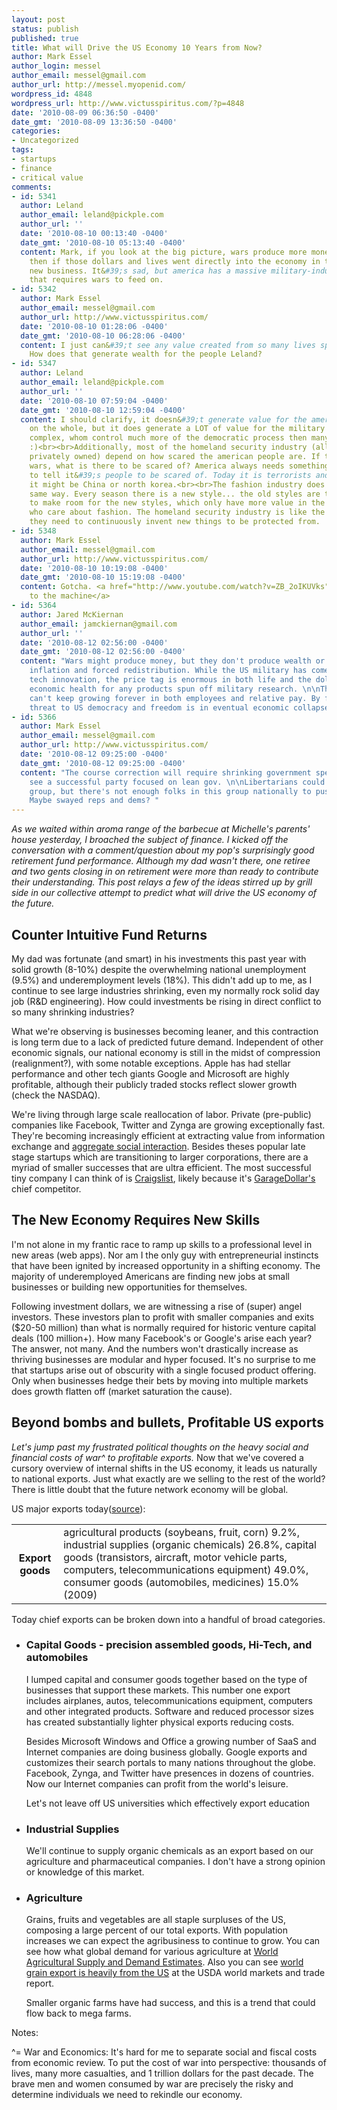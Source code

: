 ```yaml
---
layout: post
status: publish
published: true
title: What will Drive the US Economy 10 Years from Now?
author: Mark Essel
author_login: messel
author_email: messel@gmail.com
author_url: http://messel.myopenid.com/
wordpress_id: 4848
wordpress_url: http://www.victusspiritus.com/?p=4848
date: '2010-08-09 06:36:50 -0400'
date_gmt: '2010-08-09 13:36:50 -0400'
categories:
- Uncategorized
tags:
- startups
- finance
- critical value
comments:
- id: 5341
  author: Leland
  author_email: leland@pickple.com
  author_url: ''
  date: '2010-08-10 00:13:40 -0400'
  date_gmt: '2010-08-10 05:13:40 -0400'
  content: Mark, if you look at the big picture, wars produce more money for america
    then if those dollars and lives went directly into the economy in the form of
    new business. It&#39;s sad, but america has a massive military-industrial complex
    that requires wars to feed on.
- id: 5342
  author: Mark Essel
  author_email: messel@gmail.com
  author_url: http://www.victusspiritus.com/
  date: '2010-08-10 01:28:06 -0400'
  date_gmt: '2010-08-10 06:28:06 -0400'
  content: I just can&#39;t see any value created from so many lives spent on destruction.
    How does that generate wealth for the people Leland?
- id: 5347
  author: Leland
  author_email: leland@pickple.com
  author_url: ''
  date: '2010-08-10 07:59:04 -0400'
  date_gmt: '2010-08-10 12:59:04 -0400'
  content: I should clarify, it doesn&#39;t generate value for the american people
    on the whole, but it does generate a LOT of value for the military industrial
    complex, whom control much more of the democratic process then many people realize.
    :)<br><br>Additionally, most of the homeland security industry (all of which is
    privately owned) depend on how scared the american people are. If there are no
    wars, what is there to be scared of? America always needs something evil and dangerous
    to tell it&#39;s people to be scared of. Today it is terrorists and such, tomorrow
    it might be China or north korea.<br><br>The fashion industry does things the
    same way. Every season there is a new style... the old styles are tossed aside
    to make room for the new styles, which only have more value in the minds of people
    who care about fashion. The homeland security industry is like the fashion industry,
    they need to continuously invent new things to be protected from.
- id: 5348
  author: Mark Essel
  author_email: messel@gmail.com
  author_url: http://www.victusspiritus.com/
  date: '2010-08-10 10:19:08 -0400'
  date_gmt: '2010-08-10 15:19:08 -0400'
  content: Gotcha. <a href="http://www.youtube.com/watch?v=ZB_2oIKUVks" rel="nofollow">welcome,
    to the machine</a>
- id: 5364
  author: Jared McKiernan
  author_email: jamckiernan@gmail.com
  author_url: ''
  date: '2010-08-12 02:56:00 -0400'
  date_gmt: '2010-08-12 02:56:00 -0400'
  content: "Wars might produce money, but they don't produce wealth or value. Just
    inflation and forced redistribution. While the US military has come up with some
    tech innovation, the price tag is enormous in both life and the dollar's/US long-term
    economic health for any products spun off military research. \n\nThe public sector
    can't keep growing forever in both employees and relative pay. By far the greatest
    threat to US democracy and freedom is in eventual economic collapse.      "
- id: 5366
  author: Mark Essel
  author_email: messel@gmail.com
  author_url: http://www.victusspiritus.com/
  date: '2010-08-12 09:25:00 -0400'
  date_gmt: '2010-08-12 09:25:00 -0400'
  content: "The course correction will require shrinking government spending. I don't
    see a successful party focused on lean gov. \n\nLibertarians could represent this
    group, but there's not enough folks in this group nationally to push through reform.
    Maybe swayed reps and dems? "
---
```

<p><em>As we waited within aroma range of the barbecue at Michelle's parents' house yesterday, I broached the subject of finance. I kicked off the conversation with a comment/question about my pop's surprisingly good retirement fund performance. Although my dad wasn't there, one retiree and two gents closing in on retirement were more than ready to contribute their understanding. This post relays a few of the ideas stirred up by grill side in our collective attempt to predict what will drive the US economy of the future.</em></p>
<h2>Counter Intuitive Fund Returns</h2>
<p>My dad was fortunate (and smart) in his investments this past year with solid growth (8-10%) despite the overwhelming national unemployment (9.5%) and underemployment levels (18%). This didn't add up to me, as I continue to see large industries shrinking, even my normally rock solid day job (R&amp;D engineering). How could investments be rising in direct conflict to so many shrinking industries?</p>
<p>What we're observing is businesses becoming leaner, and this contraction is long term due to a lack of predicted future demand. Independent of other economic signals, our national economy is still in the midst of compression (realignment?), with some notable exceptions. Apple has had stellar performance and other tech giants Google and Microsoft are highly profitable, although their publicly traded stocks reflect slower growth (check the NASDAQ).</p>
<p>We're living through large scale reallocation of labor. Private (pre-public) companies like Facebook, Twitter and Zynga are growing exceptionally fast. They're becoming increasingly efficient at extracting value from information exchange and <a href="http://www.victusspiritus.com/2010/07/30/efficient-markets-tools-which-extract-value-from-aggregate-leisure/">aggregate social interaction</a>. Besides theses popular late stage startups which are transitioning to larger corporations, there are a myriad of smaller successes that are ultra efficient. The most successful tiny company I can think of is <a href="http://www.craigslist.org/about/sites">Craigslist</a>, likely because it's <a href="http://garagedollar.com">GarageDollar's</a> chief competitor.</p>
<h2>The New Economy Requires New Skills</h2>
<p>I'm not alone in my frantic race to ramp up skills to a professional level in new areas (web apps). Nor am I the only guy with entrepreneurial instincts that have been ignited by increased opportunity in a shifting economy. The majority of underemployed Americans are finding new jobs at small businesses or building new opportunities for themselves.</p>
<p>Following investment dollars, we are witnessing a rise of (super) angel investors. These investors plan to profit with smaller companies and exits ($20-50 million) than what is normally required for historic venture capital deals (100 million+). How many Facebook's or Google's arise each year? The answer, not many.  And the numbers won't drastically increase as thriving businesses are modular and hyper focused. It's no surprise to me that startups arise out of obscurity with a single focused product offering. Only when businesses hedge their bets by moving into multiple markets does growth flatten off (market saturation the cause).</p>
<h2>Beyond bombs and bullets, Profitable US exports</h2>
<p><em>Let's jump past my frustrated political thoughts on the heavy social and financial costs of war^ to profitable exports.</em> Now that we've covered a cursory overview of internal shifts in the US economy, it leads us naturally to national exports. Just what exactly are we selling to the rest of the world? There is little doubt that the future network economy will be global.</p>
<p>US major exports today(<a href="http://en.wikipedia.org/wiki/Economy_of_the_United_States">source</a>):</p>
<table cellspacing="5">
<tbody>
<tr>
<th><strong>Export goods</strong></th>
<td>agricultural products (soybeans, fruit, corn) 9.2%, industrial supplies (organic chemicals) 26.8%, capital goods (transistors, aircraft, motor vehicle parts, computers, telecommunications equipment) 49.0%, consumer goods (automobiles, medicines) 15.0% (2009)</td>
</tr>
</tbody>
</table>
<p>Today chief exports can be broken down into a handful of broad categories.</p>
<ul>
<li>
<h3>Capital Goods - precision assembled goods, Hi-Tech, and automobiles</h3>
<p>I lumped capital and consumer goods together based on the type of businesses that support these markets. This number one export includes airplanes, autos, telecommunications equipment, computers and other integrated products. Software and reduced processor sizes has created substantially lighter physical exports reducing costs.</p>
<p>Besides Microsoft Windows and Office a growing number of SaaS and  Internet companies are doing business globally. Google exports and  customizes their search portals to many nations throughout the globe. Facebook, Zynga, and Twitter have presences in dozens of countries. Now our Internet companies can profit from the world's leisure.</p>
<p>Let's not leave off US universities which effectively export education</li>
<li>
<h3>Industrial Supplies</h3>
<p>We'll continue to supply organic chemicals as an export based on our agriculture and pharmaceutical companies. I don't have a strong opinion or knowledge of this market.</li>
<li>
<h3>Agriculture</h3>
<p>Grains, fruits and vegetables are all staple surpluses of the US, composing a large percent of our total exports. With population increases we can expect the agribusiness to continue to grow. You can see how what global demand for various agriculture at <a href="http://www.usda.gov/oce/commodity/wasde/latest.pdf">World Agricultural Supply and Demand Estimates</a>. Also you can see <a href="http://www.fas.usda.gov/grain/circular/2010/07-10/grainfull07-10.pdf">world grain export is heavily from the US</a> at the USDA world markets and trade report.</p>
<p>Smaller organic farms have had success, and this is a trend that could flow back to mega farms.</li>
</ul>
<p>Notes:</p>
<p>^= War and Economics: It's hard for me to separate social and fiscal costs from economic review. To put the cost of war into perspective: thousands of lives, many more casualties, and 1 trillion dollars for the past decade. The brave men and women consumed by war are precisely the risky and determine individuals we need to rekindle our economy.</p>
